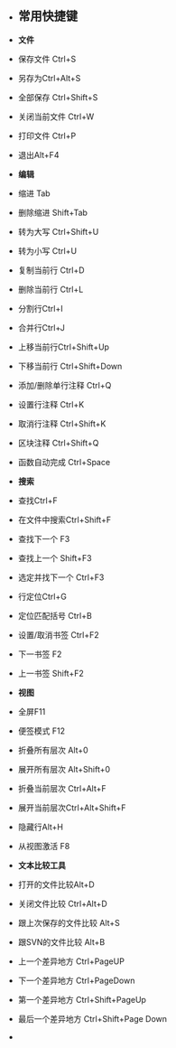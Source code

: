 - ## 常用快捷键

- **文件** 

- 保存文件 Ctrl+S 

- 另存为Ctrl+Alt+S 

- 全部保存 Ctrl+Shift+S 

- 关闭当前文件 Ctrl+W 

- 打印文件 Ctrl+P 

- 退出Alt+F4

- **编辑** 

- 缩进 Tab 

- 删除缩进 Shift+Tab 

- 转为大写 Ctrl+Shift+U 

- 转为小写 Ctrl+U

- 复制当前行 Ctrl+D 

- 删除当前行 Ctrl+L 

- 分割行Ctrl+I 

- 合并行Ctrl+J 

- 上移当前行Ctrl+Shift+Up 

- 下移当前行 Ctrl+Shift+Down

- 添加/删除单行注释 Ctrl+Q 

- 设置行注释 Ctrl+K 

- 取消行注释 Ctrl+Shift+K 

- 区块注释 Ctrl+Shift+Q

- 函数自动完成 Ctrl+Space

- **搜索** 

- 查找Ctrl+F 

- 在文件中搜索Ctrl+Shift+F 

- 查找下一个 F3 

- 查找上一个 Shift+F3 

- 选定并找下一个 Ctrl+F3 

- 行定位Ctrl+G 

- 定位匹配括号 Ctrl+B 

- 设置/取消书签 Ctrl+F2 

- 下一书签 F2 

- 上一书签 Shift+F2

- **视图** 

- 全屏F11 

- 便签模式 F12 

- 折叠所有层次 Alt+0 

- 展开所有层次 Alt+Shift+0 

- 折叠当前层次 Ctrl+Alt+F 

- 展开当前层次Ctrl+Alt+Shift+F 

- 隐藏行Alt+H 

- 从视图激活 F8

- **文本比较工具** 

- 打开的文件比较Alt+D 

- 关闭文件比较 Ctrl+Alt+D 

- 跟上次保存的文件比较 Alt+S 

- 跟SVN的文件比较 Alt+B 

- 上一个差异地方 Ctrl+PageUP 

- 下一个差异地方 Ctrl+PageDown 

- 第一个差异地方 Ctrl+Shift+PageUp 

- 最后一个差异地方 Ctrl+Shift+Page Down

-  